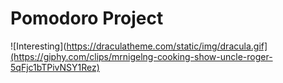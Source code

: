 # Pomodoro Project

![Interesting](https://draculatheme.com/static/img/dracula.gif](https://giphy.com/clips/mrnigelng-cooking-show-uncle-roger-5qFjc1bTPivNSY1Rez)

